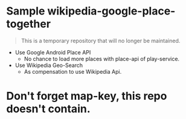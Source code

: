 Sample wikipedia-google-place-together
===

> This is a temporary repository  that will no longer be maintained.

- Use Google Android Place API 
	- No chance to load more places with place-api of play-service.
- Use Wikipedia Geo-Search
	- As compensation to use Wikipedia Api.
	
# Don't forget map-key, this repo doesn't contain.
